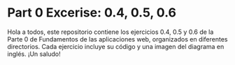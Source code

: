 # Part 0 Excerise: 0.4, 0.5, 0.6
Hola a todos, este repositorio contiene los ejercicios 0.4, 0.5 y 0.6 de la Parte 0 de Fundamentos de las aplicaciones web, organizados en diferentes directorios. Cada ejercicio incluye su código y una imagen del diagrama en inglés. ¡Un saludo!
